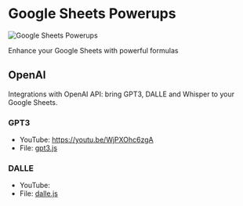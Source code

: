 # Google Sheets Powerups

![Google Sheets Powerups](https://user-images.githubusercontent.com/19983429/224753957-68351b7b-4fda-4c6e-ac78-e45dd11035ba.png)

Enhance your Google Sheets with powerful formulas

## OpenAI

Integrations with OpenAI API: bring GPT3, DALLE and Whisper to your Google Sheets.

### GPT3

- YouTube: https://youtu.be/WjPXOhc6zgA
- File: [gpt3.js](gpt3.js)



### DALLE

- YouTube: 
- File: [dalle.js](dalle.js)
